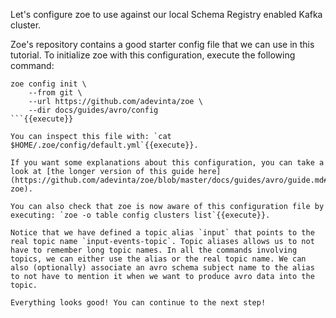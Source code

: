 Let's configure zoe to use against our local Schema Registry enabled Kafka cluster.

Zoe's repository contains a good starter config file that we can use in this tutorial. To initialize zoe with this configuration, execute the following command:

```
zoe config init \
    --from git \
    --url https://github.com/adevinta/zoe \
    --dir docs/guides/avro/config
```{{execute}}

You can inspect this file with: `cat $HOME/.zoe/config/default.yml`{{execute}}.

If you want some explanations about this configuration, you can take a look at [the longer version of this guide here](https://github.com/adevinta/zoe/blob/master/docs/guides/avro/guide.md#configure-zoe).

You can also check that zoe is now aware of this configuration file by executing: `zoe -o table config clusters list`{{execute}}.

Notice that we have defined a topic alias `input` that points to the real topic name `input-events-topic`. Topic aliases allows us to not have to remember long topic names. In all the commands involving topics, we can either use the alias or the real topic name. We can also (optionally) associate an avro schema subject name to the alias to not have to mention it when we want to produce avro data into the topic.

Everything looks good! You can continue to the next step!
